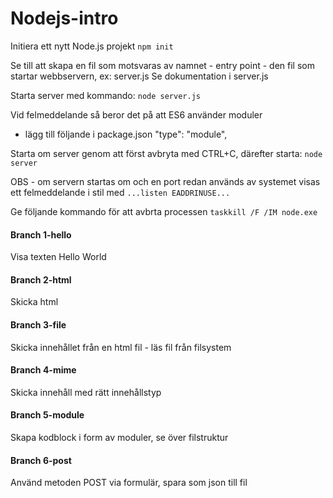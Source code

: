 # Nodejs-intro


Initiera ett nytt Node.js projekt
`npm init`

Se till att skapa en fil som motsvaras av namnet - entry point - den fil som startar webbservern, ex:
server.js
Se dokumentation i server.js

Starta server med kommando:
`node server.js`

Vid felmeddelande så beror det på att ES6 använder moduler
- lägg till följande i package.json
"type": "module",

Starta om server genom att först avbryta med CTRL+C, därefter starta: 
`node server`

OBS - om servern startas om och en port redan används av systemet visas ett felmeddelande i stil med
`...listen EADDRINUSE...` 

Ge följande kommando för att avbrta processen
`taskkill /F /IM node.exe`

#### Branch 1-hello
Visa texten Hello World

#### Branch 2-html
Skicka html

#### Branch 3-file
Skicka innehållet från en html fil - läs fil från filsystem 

#### Branch 4-mime
Skicka innehåll med rätt innehållstyp

#### Branch 5-module
Skapa kodblock i form av moduler, se över filstruktur

#### Branch 6-post
Använd metoden POST via formulär, spara som json till fil
